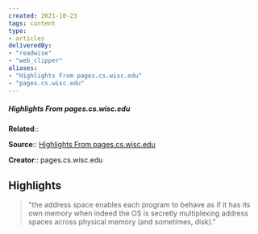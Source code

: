 ```yaml
---
created: 2021-10-23
tags: content
type: 
- articles
deliveredBy: 
- "readwise"
- "web_clipper"
aliases:
- "Highlights From pages.cs.wisc.edu"
- "pages.cs.wisc.edu"
---
```

##### Highlights From pages.cs.wisc.edu

**Related**:: 

**Source**:: [Highlights From pages.cs.wisc.edu](https://pages.cs.wisc.edu/~remzi/OSTEP/threads-intro.pdf)

**Creator**:: pages.cs.wisc.edu

## Highlights
  
> "the address space enables each program to behave as if it has its
> own memory when indeed the OS is secretly multiplexing address spaces
> across physical memory (and sometimes, disk)." 

